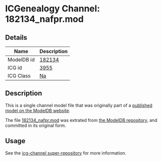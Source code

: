 # ICGenealogy Channel: 182134\_nafpr.mod

## Details

Name | Description
---- | -----------
ModelDB id | [182134](http://senselab.med.yale.edu/ModelDB/ShowModel.cshtml?model=182134)
ICG id | [3955](http://icg.neurotheory.ox.ac.uk/channels/2/3955)
ICG Class | [Na](http://icg.neurotheory.ox.ac.uk/channels/2)

## Description

This is a single channel model file that was originally part of a [published model on the ModelDB website](http://senselab.med.yale.edu/mModelDB/ShowModel.cshtml?model=182134).

The file [182134\_nafpr.mod](182134_nafpr.mod) was extrated from [the ModelDB repository](http://senselab.med.yale.edu/ModelDB/ShowModel.cshtml?model=182134), and committed in its original form.

## Usage

See the [icg-channel super-repository](https://github.com/icgenealogy/icg-channels) for more information.